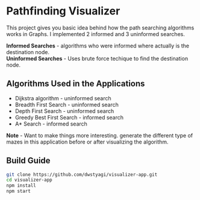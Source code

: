 # Pathfinding Visualizer

This project gives you basic idea behind how the path searching algorithms works in Graphs. I implemented 2 informed and 3 uninformed searches.

**Informed Searches** - algorithms who were informed where actually is the destination node.<br>
**Uninformed Searches** - Uses brute force techique to find the destination node.

## Algorithms Used in the Applications

- Dijkstra algorithm - uninformed search
- Breadth First Search - uninformed search
- Depth First Search - uninformed search
- Greedy Best First Search - informed search
- A\* Search - informed search

**Note** - Want to make things more interesting. generate the different type of mazes in this application before or after visualizing the algorithm.

## Build Guide

```bash
git clone https://github.com/dwstyagi/visualizer-app.git
cd visualizer-app
npm install
npm start
```
